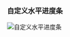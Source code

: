 ### 自定义水平进度条
![自定义水平进度条](https://github.com/ningbaoqi/View/commit/2588854a6b5d14b08602042fd83acf4d1f1006b3)

